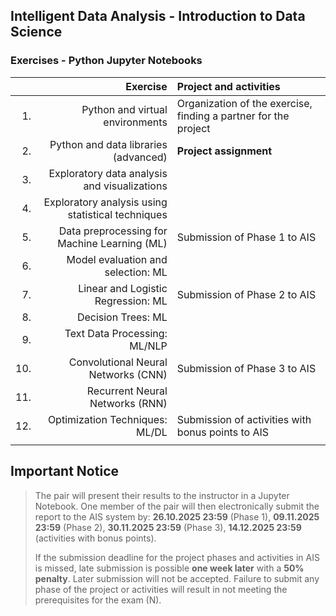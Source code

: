 ## Intelligent Data Analysis - Introduction to Data Science 
### Exercises - Python Jupyter Notebooks

|     | Exercise                                            | Project and activities                                 |
| ---:| --------------------------------------------------: | :----------------------------------------------------- |
| 1.  | Python and virtual environments                     | Organization of the exercise, finding a partner for the project |
| 2.  | Python and data libraries (advanced)                | **Project assignment**                                 |
| 3.  | Exploratory data analysis and visualizations        |                                                        |
| 4.  | Exploratory analysis using statistical techniques   |                                                        |
| 5.  | Data preprocessing for Machine Learning (ML)        | Submission of Phase 1 to AIS                           |
| 6.  | Model evaluation and selection: ML                  |                                                        |
| 7.  | Linear and Logistic Regression: ML                  | Submission of Phase 2 to AIS                           |
| 8.  | Decision Trees: ML                                  |                                                        |
| 9.  | Text Data Processing: ML/NLP                        |                                                        |
| 10. | Convolutional Neural Networks (CNN)                 | Submission of Phase 3 to AIS                           |
| 11. | Recurrent Neural Networks (RNN)                     |                                                        |
| 12. | Optimization Techniques: ML/DL                      | Submission of activities with bonus points to AIS      |
|     |                                                     |                                                        |

## Important Notice
>
> The pair will present their results to the instructor in a Jupyter Notebook. One member of the pair will then electronically submit the report to the AIS system by:
> **26.10.2025 23:59** (Phase 1),
> **09.11.2025 23:59** (Phase 2),
> **30.11.2025 23:59** (Phase 3),
> **14.12.2025 23:59** (activities with bonus points).
>
> If the submission deadline for the project phases and activities in AIS is missed, late submission is possible **one week later**
> with a **50% penalty**.
> Later submission will not be accepted. Failure to submit any phase of the project or activities will result in not meeting the prerequisites for the exam (N).
